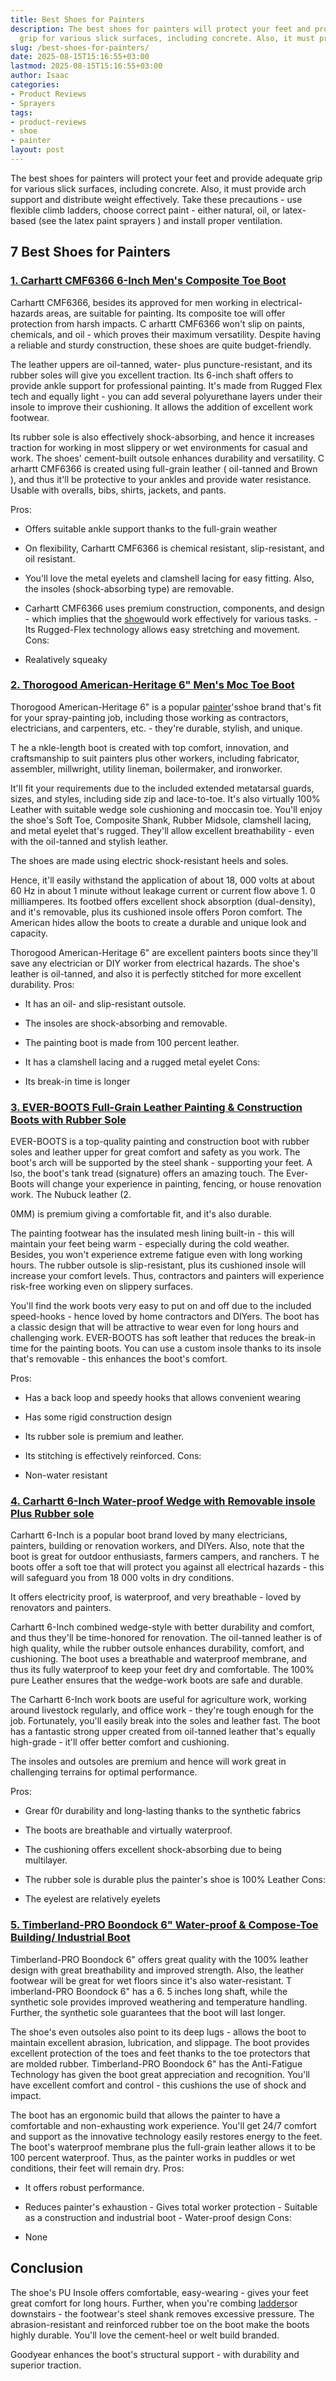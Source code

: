 ```yaml
---
title: Best Shoes for Painters
description: The best shoes for painters will protect your feet and provide adequate
  grip for various slick surfaces, including concrete. Also, it must provide arch...
slug: /best-shoes-for-painters/
date: 2025-08-15T15:16:55+03:00
lastmod: 2025-08-15T15:16:55+03:00
author: Isaac
categories:
- Product Reviews
- Sprayers
tags:
- product-reviews
- shoe
- painter
layout: post
---
```

The best shoes for painters will protect your feet and provide adequate grip for various slick surfaces, including concrete. Also, it must provide arch support and distribute weight effectively. Take these precautions - use flexible climb ladders, choose correct paint - either natural, oil, or latex-based (see the latex paint sprayers ) and install proper ventilation.

##  7 Best Shoes for Painters

###  [1. Carhartt CMF6366 6-Inch Men's Composite Toe Boot](https://www.amazon.com/dp/B00CX7TM9S/?tag=p-policy-20)

Carhartt CMF6366, besides its approved for men working in electrical-hazards areas, are suitable for painting. Its composite toe will offer protection from harsh impacts. C arhartt CMF6366 won't slip on paints, chemicals, and oil - which proves their maximum versatility. Despite having a reliable and sturdy construction, these shoes are quite budget-friendly.

The leather uppers are oil-tanned, water- plus puncture-resistant, and its rubber soles will give you excellent traction. Its 6-inch shaft offers to provide ankle support for professional painting. It's made from Rugged Flex tech and equally light - you can add several polyurethane layers under their insole to improve their cushioning. It allows the addition of excellent work footwear.

Its rubber sole is also effectively shock-absorbing, and hence it increases traction for working in most slippery or wet environments for casual and work. The shoes' cement-built outsole enhances durability and versatility. C arhartt CMF6366 is created using full-grain leather ( oil-tanned and Brown ), and thus it'll be protective to your ankles and provide water resistance. Usable with overalls, bibs, shirts, jackets, and pants.

Pros:

- Offers suitable ankle support thanks to the full-grain weather

- On flexibility, Carhartt CMF6366 is chemical resistant, slip-resistant, and oil resistant.

- You'll love the metal eyelets and clamshell lacing for easy fitting. Also, the insoles (shock-absorbing type) are removable.

- Carhartt CMF6366 uses premium construction, components, and design - which implies that the [shoe](https://pestpolicy.com/best-running-shoes-for-heavy-female-runners/)would work effectively for various tasks. - Its Rugged-Flex technology allows easy stretching and movement.
Cons:

- Realatively squeaky

###  [2. Thorogood American-Heritage 6" Men's Moc Toe Boot](https://www.amazon.com/dp/B001QJ4I5C/?tag=p-policy-20)

Thorogood American-Heritage 6" is a popular [painter](https://pestpolicy.com/best-folding-ladders-for-painters/)'sshoe brand that's fit for your spray-painting job, including those working as contractors, electricians, and carpenters, etc. - they're durable, stylish, and unique.

T he a nkle-length boot is created with top comfort, innovation, and craftsmanship to suit painters plus other workers, including fabricator, assembler, millwright, utility lineman, boilermaker, and ironworker.

It'll fit your requirements due to the included extended metatarsal guards, sizes, and styles, including side zip and lace-to-toe. It's also virtually 100% Leather with suitable wedge sole cushioning and moccasin toe. You'll enjoy the shoe's Soft Toe, Composite Shank, Rubber Midsole, clamshell lacing, and metal eyelet that's rugged. They'll allow excellent breathability - even with the oil-tanned and stylish leather.

The shoes are made using electric shock-resistant heels and soles.

Hence, it'll easily withstand the application of about 18, 000 volts at about 60 Hz in about 1 minute without leakage current or current flow above 1. 0 milliamperes. Its footbed offers excellent shock absorption (dual-density), and it's removable, plus its cushioned insole offers Poron comfort. The American hides allow the boots to create a durable and unique look and capacity.

Thorogood American-Heritage 6" are excellent painters boots since they'll save any electrician or DIY worker from electrical hazards. The shoe's leather is oil-tanned, and also it is perfectly stitched for more excellent durability.
Pros:

- It has an oil- and slip-resistant outsole.

- The insoles are shock-absorbing and removable.

- The painting boot is made from 100 percent leather.

- It has a clamshell lacing and a rugged metal eyelet
Cons:

- Its break-in time is longer

###  [3. EVER-BOOTS Full-Grain Leather Painting & Construction Boots with Rubber Sole](https://www.amazon.com/dp/B00WQIPK5O/?tag=p-policy-20)

EVER-BOOTS is a top-quality painting and construction boot with rubber soles and leather upper for great comfort and safety as you work. The boot's arch will be supported by the steel shank - supporting your feet. A lso, the boot's tank tread (signature) offers an amazing touch. The Ever-Boots will change your experience in painting, fencing, or house renovation work. The Nubuck leather (2.

0MM) is premium giving a comfortable fit, and it's also durable.

The painting footwear has the insulated mesh lining built-in - this will maintain your feet being warm - especially during the cold weather. Besides, you won't experience extreme fatigue even with long working hours. The rubber outsole is slip-resistant, plus its cushioned insole will increase your comfort levels. Thus, contractors and painters will experience risk-free working even on slippery surfaces.

You'll find the work boots very easy to put on and off due to the included speed-hooks - hence loved by home contractors and DIYers. The boot has a classic design that will be attractive to wear even for long hours and challenging work. EVER-BOOTS has soft leather that reduces the break-in time for the painting boots. You can use a custom insole thanks to its insole that's removable - this enhances the boot's comfort.

Pros:

- Has a back loop and speedy hooks that allows convenient wearing

- Has some rigid construction design

- Its rubber sole is premium and leather.

- Its stitching is effectively reinforced. Cons:

- Non-water resistant

###  [4. Carhartt 6-Inch Water-proof Wedge with Removable insole Plus Rubber sole](https://www.amazon.com/dp/B01L2UH26G/?tag=p-policy-20)

Carhartt 6-Inch is a popular boot brand loved by many electricians, painters, building or renovation workers, and DIYers. Also, note that the boot is great for outdoor enthusiasts, farmers campers, and ranchers. T he boots offer a soft toe that will protect you against all electrical hazards - this will safeguard you from 18 000 volts in dry conditions.

It offers electricity proof, is waterproof, and very breathable - loved by renovators and painters.

Carhartt 6-Inch combined wedge-style with better durability and comfort, and thus they'll be time-honored for renovation. The oil-tanned leather is of high quality, while the rubber outsole enhances durability, comfort, and cushioning. The boot uses a breathable and waterproof membrane, and thus its fully waterproof to keep your feet dry and comfortable. The 100% pure Leather ensures that the wedge-work boots are safe and durable.

The Carhartt 6-Inch work boots are useful for agriculture work, working around livestock regularly, and office work - they're tough enough for the job. Fortunately, you'll easily break into the soles and leather fast. The boot has a fantastic strong upper created from oil-tanned leather that's equally high-grade - it'll offer better comfort and cushioning.

The insoles and outsoles are premium and hence will work great in challenging terrains for optimal performance.

Pros:

- Grear f0r durability and long-lasting thanks to the synthetic fabrics

- The boots are breathable and virtually waterproof.

- The cushioning offers excellent shock-absorbing due to being multilayer.

- The rubber sole is durable plus the painter's shoe is 100% Leather Cons:

- The eyelest are relatively eyelets

###  [5. Timberland-PRO Boondock 6" Water-proof & Compose-Toe Building/ Industrial Boot](https://www.amazon.com/dp/B01N6LPX7J/?tag=p-policy-20)

Timberland-PRO Boondock 6" offers great quality with the 100% leather design with great breathability and improved strength. Also, the leather footwear will be great for wet floors since it's also water-resistant. T imberland-PRO Boondock 6" has a 6. 5 inches long shaft, while the synthetic sole provides improved weathering and temperature handling. Further, the synthetic sole guarantees that the boot will last longer.

The shoe's even outsoles also point to its deep lugs - allows the boot to maintain excellent abrasion, lubrication, and slippage. The boot provides excellent protection of the toes and feet thanks to the toe protectors that are molded rubber. Timberland-PRO Boondock 6" has the Anti-Fatigue Technology has given the boot great appreciation and recognition. You'll have excellent comfort and control - this cushions the use of shock and impact.

The boot has an ergonomic build that allows the painter to have a comfortable and non-exhausting work experience. You'll get 24/7 comfort and support as the innovative technology easily restores energy to the feet. The boot's waterproof membrane plus the full-grain leather allows it to be 100 percent waterproof. Thus, as the painter works in puddles or wet conditions, their feet will remain dry.
Pros:

- It offers robust performance.

- Reduces painter's exhaustion - Gives total worker protection - Suitable as a construction and industrial boot - Water-proof design
Cons:

- None

##  Conclusion

The shoe's PU Insole offers comfortable, easy-wearing - gives your feet great comfort for long hours. Further, when you're combing [ladders](https://pestpolicy.com/best-ladder-for-painting-2-story-house/)or downstairs - the footwear's steel shank removes excessive pressure. The abrasion-resistant and reinforced rubber toe on the boot make the boots highly durable. You'll love the cement-heel or welt build branded.

Goodyear enhances the boot's structural support - with durability and superior traction.
